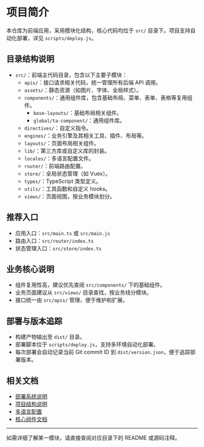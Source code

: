 # 项目简介

本仓库为前端应用，采用模块化结构，核心代码均位于 `src/` 目录下。项目支持自动化部署，详见 `scripts/deploy.js`。

## 目录结构说明

- `src/`：前端主代码目录，包含以下主要子模块：
  - `apis/`：接口请求相关代码，统一管理所有后端 API 调用。
  - `assets/`：静态资源（如图片、字体、全局样式）。
  - `components/`：通用组件库，包含基础布局、菜单、表单、表格等复用组件。
    - `base-layouts/`：基础布局相关组件。
    - `global/ta-component/`：通用组件库。
  - `directives/`：自定义指令。
  - `engines/`：业务引擎及其相关工具、插件、布局等。
  - `layouts/`：页面布局相关组件。
  - `lib/`：第三方库或自定义库的封装。
  - `locales/`：多语言配置文件。
  - `router/`：前端路由配置。
  - `store/`：全局状态管理（如 Vuex）。
  - `types/`：TypeScript 类型定义。
  - `utils/`：工具函数和自定义 hooks。
  - `views/`：页面视图，按业务模块划分。

## 推荐入口

- 应用入口：`src/main.ts` 或 `src/main.js`
- 路由入口：`src/router/index.ts`
- 状态管理入口：`src/store/index.ts`

## 业务核心说明

- 组件复用性高，建议优先查阅 `src/components/` 下的基础组件。
- 业务页面建议从 `src/views/` 目录查找，按业务线分模块。
- 接口统一由 `src/apis/` 管理，便于维护和扩展。

## 部署与版本追踪

- 构建产物输出至 `dist/` 目录。
- 部署脚本位于 `scripts/deploy.js`，支持多环境自动化部署。
- 每次部署会自动记录当前 Git commit ID 到 `dist/version.json`，便于追踪部署版本。

## 相关文档

- [部署系统说明](scripts/deploy.js)
- [项目结构说明](README.md)
- [多语言配置](src/locales/)
- [核心组件文档](src/components/)

---

如需详细了解某一模块，请直接查阅对应目录下的 README 或源码注释。
